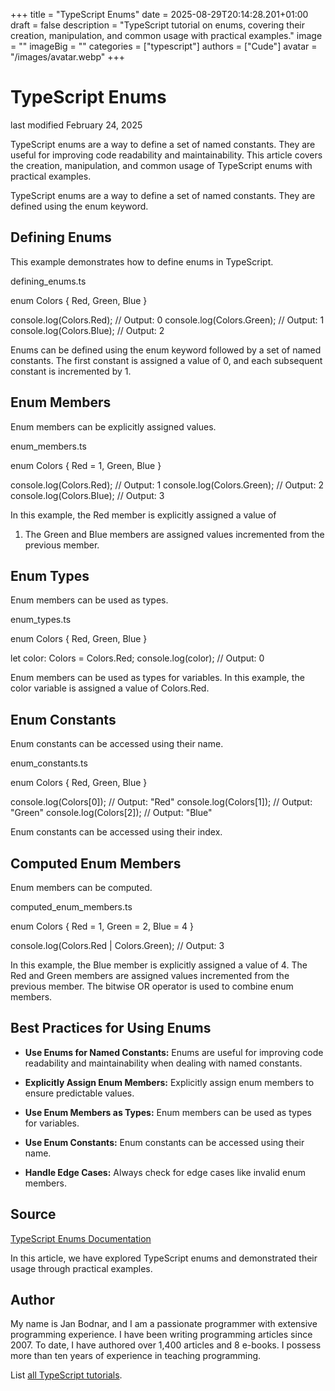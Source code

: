 +++
title = "TypeScript Enums"
date = 2025-08-29T20:14:28.201+01:00
draft = false
description = "TypeScript tutorial on enums, covering their creation, manipulation, and common usage with practical examples."
image = ""
imageBig = ""
categories = ["typescript"]
authors = ["Cude"]
avatar = "/images/avatar.webp"
+++

# TypeScript Enums

last modified February 24, 2025

TypeScript enums are a way to define a set of named constants. They are useful
for improving code readability and maintainability. This article covers the
creation, manipulation, and common usage of TypeScript enums with practical
examples.

TypeScript enums are a way to define a set of named constants. They are defined
using the enum keyword.

## Defining Enums

This example demonstrates how to define enums in TypeScript.

defining_enums.ts
  

enum Colors {
    Red,
    Green,
    Blue
}

console.log(Colors.Red);  // Output: 0
console.log(Colors.Green); // Output: 1
console.log(Colors.Blue);  // Output: 2

Enums can be defined using the enum keyword followed by a set of
named constants. The first constant is assigned a value of 0, and each subsequent
constant is incremented by 1.

## Enum Members

Enum members can be explicitly assigned values.

enum_members.ts
  

enum Colors {
    Red = 1,
    Green,
    Blue
}

console.log(Colors.Red);  // Output: 1
console.log(Colors.Green); // Output: 2
console.log(Colors.Blue);  // Output: 3

In this example, the Red member is explicitly assigned a value of
1. The Green and Blue members are assigned values
incremented from the previous member.

## Enum Types

Enum members can be used as types.

enum_types.ts
  

enum Colors {
    Red,
    Green,
    Blue
}

let color: Colors = Colors.Red;
console.log(color);  // Output: 0

Enum members can be used as types for variables. In this example, the color
variable is assigned a value of Colors.Red.

## Enum Constants

Enum constants can be accessed using their name.

enum_constants.ts
  

enum Colors {
    Red,
    Green,
    Blue
}

console.log(Colors[0]);  // Output: "Red"
console.log(Colors[1]); // Output: "Green"
console.log(Colors[2]); // Output: "Blue"

Enum constants can be accessed using their index.

## Computed Enum Members

Enum members can be computed.

computed_enum_members.ts
  

enum Colors {
    Red = 1,
    Green = 2,
    Blue = 4
}

console.log(Colors.Red | Colors.Green);  // Output: 3

In this example, the Blue member is explicitly assigned a value of
4. The Red and Green members are assigned values
incremented from the previous member. The bitwise OR operator is used to combine
enum members.

## Best Practices for Using Enums

- **Use Enums for Named Constants:** Enums are useful for improving code readability and maintainability when dealing with named constants.

- **Explicitly Assign Enum Members:** Explicitly assign enum members to ensure predictable values.

- **Use Enum Members as Types:** Enum members can be used as types for variables.

- **Use Enum Constants:** Enum constants can be accessed using their name.

- **Handle Edge Cases:** Always check for edge cases like invalid enum members.

## Source

[TypeScript Enums Documentation](https://www.typescriptlang.org/docs/handbook/enums.html)

In this article, we have explored TypeScript enums and demonstrated their usage
through practical examples.

## Author

My name is Jan Bodnar, and I am a passionate programmer with extensive
programming experience. I have been writing programming articles since 2007.
To date, I have authored over 1,400 articles and 8 e-books. I possess more
than ten years of experience in teaching programming.

List [all TypeScript tutorials](/all/#typescript).